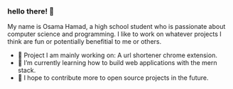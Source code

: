 ### hello there! 👋

My name is Osama Hamad, a high school student who is passionate about computer science and programming. I like to work on whatever projects I think are fun or potentially benefitial to me or others.

- 🔭 Project I am mainly working on: A url shortener chrome extension.
- 🌱 I’m currently learning how to build web applications with the mern stack.
- 👯 I hope to contribute more to open source projects in the future. 

<!--
**osHamad/osHamad** is a ✨ _special_ ✨ repository because its `README.md` (this file) appears on your GitHub profile.

Here are some ideas to get you started:

- 🔭 I’m currently working on ...
- 🌱 I’m currently learning ...
- 👯 I’m looking to collaborate on ...
- 🤔 I’m looking for help with ...
- 💬 Ask me about ...
- 📫 How to reach me: ...
- 😄 Pronouns: ...
- ⚡ Fun fact: ...
-->
